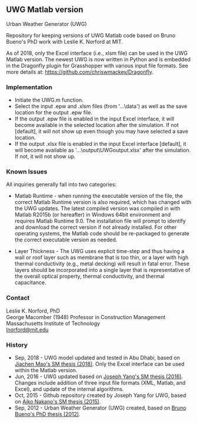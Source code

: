## UWG Matlab version
Urban Weather Generator (UWG)

Repository for keeping versions of UWG Matlab code based on Bruno Bueno's PhD work with Leslie K. Norford at MIT.

As of 2018, only the Excel interface (i.e., xlsm file) can be used in the UWG Matlab version. The newest UWG is now written in Python and is embedded in the Dragonfly plugin for Grasshopper with various input file formats. See more details at: <https://github.com/chriswmackey/Dragonfly>.


### Implementation
* Initiate the UWG.m function.
* Select the input .epw and .xlsm files (from '...\data\') as well as the save location for the output .epw file.
* If the output .epw file is enabled in the input Excel interface, it will become available in the selected location after the simulation. If not [default], it will not show up even though you may have selected a save location.
* If the output .xlsx file is enabled in the input Excel interface [default], it will become available as '...\output\UWGoutput.xlsx' after the simulation. If not, it will not show up.

### Known Issues
All inquiries generally fall into two categories:
* Matlab Runtime - when running the executable version of the file, the correct Matlab Runtime version is also required, which has changed with the UWG updates. The latest compiled version was compiled in with Matlab R2015b (or hereafter) in Windows 64bit environment and requires Matlab Runtime 9.0. The installation file will prompt to identify and download the correct version if not already installed. For other operating systems, the Matlab code should be re-packaged to generate the correct executable version as needed.

* Layer Thickness - The UWG uses explicit time-step and thus having a wall or roof layer such as membrane that is too thin, or a layer with high thermal conductivity (e.g., metal decking) will result in fatal error. These layers should be incorporated into a single layer that is representative of the overall optical property, thermal conductivity, and thermal capacitance. 


### Contact
Leslie K. Norford, PhD<br/>
George Macomber (1948) Professor in Construction Management<br/>
Massachusetts Institute of Technology<br/>
<lnorford@mit.edu>


### History
* Sep, 2018 - UWG model updated and tested in Abu Dhabi, based on [Jiachen Mao's SM thesis (2018)](https://dspace.mit.edu/handle/1721.1/120873). Only the Excel interface can be used within the Matlab version.
* Jun, 2016 - UWG updated based on [Joseph Yang's SM thesis (2016)](https://dspace.mit.edu/handle/1721.1/107347). Changes include addition of three input file formats (XML, Matlab, and Excel), and update of the internal algorithms. 
* Oct, 2015 - Github repository created by Joseph Yang for UWG, based on [Aiko Nakano's SM thesis (2015)](https://dspace.mit.edu/handle/1721.1/99251).
* Sep, 2012 - Urban Weather Generator (UWG) created, based on [Bruno Bueno's PhD thesis (2012)](https://dspace.mit.edu/handle/1721.1/77774).
